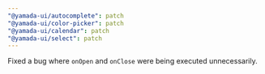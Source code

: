 ```yaml
---
"@yamada-ui/autocomplete": patch
"@yamada-ui/color-picker": patch
"@yamada-ui/calendar": patch
"@yamada-ui/select": patch
---
```


Fixed a bug where `onOpen` and `onClose` were being executed unnecessarily.
